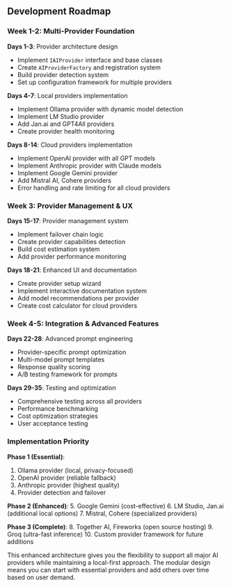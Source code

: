 ## Development Roadmap

### **Week 1-2: Multi-Provider Foundation**
**Days 1-3**: Provider architecture design
- Implement `IAIProvider` interface and base classes
- Create `AIProviderFactory` and registration system
- Build provider detection system
- Set up configuration framework for multiple providers

**Days 4-7**: Local providers implementation
- Implement Ollama provider with dynamic model detection
- Implement LM Studio provider 
- Add Jan.ai and GPT4All providers
- Create provider health monitoring

**Days 8-14**: Cloud providers implementation
- Implement OpenAI provider with all GPT models
- Implement Anthropic provider with Claude models
- Implement Google Gemini provider
- Add Mistral AI, Cohere providers
- Error handling and rate limiting for all cloud providers

### **Week 3: Provider Management & UX**
**Days 15-17**: Provider management system
- Implement failover chain logic
- Create provider capabilities detection
- Build cost estimation system
- Add provider performance monitoring

**Days 18-21**: Enhanced UI and documentation
- Create provider setup wizard
- Implement interactive documentation system
- Add model recommendations per provider
- Create cost calculator for cloud providers

### **Week 4-5: Integration & Advanced Features**
**Days 22-28**: Advanced prompt engineering
- Provider-specific prompt optimization
- Multi-model prompt templates
- Response quality scoring
- A/B testing framework for prompts

**Days 29-35**: Testing and optimization
- Comprehensive testing across all providers
- Performance benchmarking
- Cost optimization strategies
- User acceptance testing

### **Implementation Priority**

**Phase 1 (Essential)**:
1. Ollama provider (local, privacy-focused)
2. OpenAI provider (reliable fallback)
3. Anthropic provider (highest quality)
4. Provider detection and failover

**Phase 2 (Enhanced)**:
5. Google Gemini (cost-effective)
6. LM Studio, Jan.ai (additional local options)
7. Mistral, Cohere (specialized providers)

**Phase 3 (Complete)**:
8. Together AI, Fireworks (open source hosting)
9. Groq (ultra-fast inference)
10. Custom provider framework for future additions

This enhanced architecture gives you the flexibility to support all major AI providers while maintaining a local-first approach. The modular design means you can start with essential providers and add others over time based on user demand.